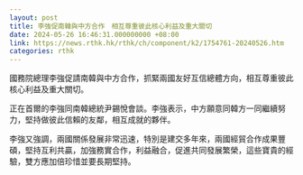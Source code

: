 ```yaml
---
layout: post
title: 李強促南韓與中方合作　相互尊重彼此核心利益及重大關切
date: 2024-05-26 16:46:31.000000000 +08:00
link: https://news.rthk.hk/rthk/ch/component/k2/1754761-20240526.htm
categories: rthk
---
```


國務院總理李強促請南韓與中方合作，抓緊兩國友好互信總體方向，相互尊重彼此核心利益及重大關切。

正在首爾的李強同南韓總統尹錫悅會談。李強表示，中方願意同韓方一同繼續努力，堅持做彼此信賴的友鄰，相互成就的夥伴。

李強又強調，兩國關係發展非常迅速，特別是建交多年來，兩國經貿合作成果豐碩，堅持互利共贏，加強務實合作，利益融合，促進共同發展繁榮，這些寶貴的經驗，雙方應加倍珍惜並要長期堅持。
